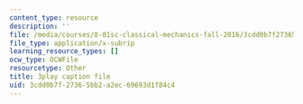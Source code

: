 ```yaml
---
content_type: resource
description: ''
file: /media/courses/8-01sc-classical-mechanics-fall-2016/3cdd0b7f27365bb2a2ec69693d1f84c4_esHLwySu4XU.vtt
file_type: application/x-subrip
learning_resource_types: []
ocw_type: OCWFile
resourcetype: Other
title: 3play caption file
uid: 3cdd0b7f-2736-5bb2-a2ec-69693d1f84c4
---
```

